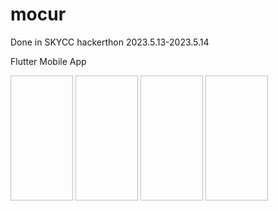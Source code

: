 # mocur
Done in SKYCC hackerthon 2023.5.13-2023.5.14

Flutter Mobile App


<img scr="https://github.com/ChoChoMinSeo/mocurMob/assets/120074890/56a04267-4db5-41c9-be88-7e9b8264a48d" width="100" height="200"> <img scr="images/Screenshot_1684011005.png" width="100" height="200"> <img scr="images/Screenshot_1683985812.png" width="100" height="200"> <img scr="images/Screenshot_1684011170.png" width="100" height="200"> 
